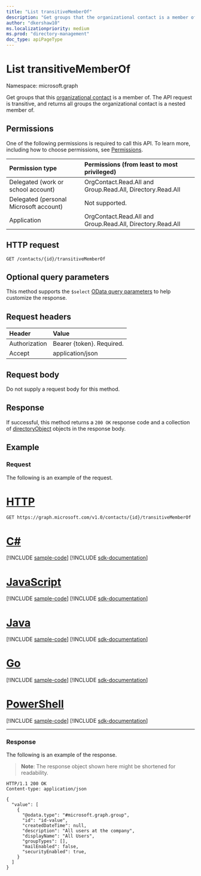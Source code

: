 ```yaml
---
title: "List transitiveMemberOf"
description: "Get groups that the organizational contact is a member of. This API request is transitive, and will also return all groups the user is a nested member of."
author: "dkershaw10"
ms.localizationpriority: medium
ms.prod: "directory-management"
doc_type: apiPageType
---
```


# List transitiveMemberOf

Namespace: microsoft.graph

Get groups that this [organizational contact](../resources/orgcontact.md) is a member of. The API request is transitive, and returns all groups the organizational contact is a nested member of.

## Permissions

One of the following permissions is required to call this API. To learn more, including how to choose permissions, see [Permissions](/graph/permissions-reference).

|Permission type      | Permissions (from least to most privileged)              |
|:--------------------|:---------------------------------------------------------|
|Delegated (work or school account) | OrgContact.Read.All and Group.Read.All, Directory.Read.All  |
|Delegated (personal Microsoft account) | Not supported.    |
|Application | OrgContact.Read.All and Group.Read.All, Directory.Read.All |

## HTTP request

<!-- { "blockType": "ignored" } -->

```http
GET /contacts/{id}/transitiveMemberOf
```

## Optional query parameters

This method supports the `$select` [OData query parameters](/graph/query-parameters) to help customize the response.

## Request headers

| Header       | Value |
|:---------------|:--------|
| Authorization  | Bearer {token}. Required.  |
| Accept  | application/json|

## Request body

Do not supply a request body for this method.

## Response

If successful, this method returns a `200 OK` response code and a collection of [directoryObject](../resources/directoryobject.md) objects in the response body.

## Example

### Request

The following is an example of the request.


# [HTTP](#tab/http)
<!-- {
  "blockType": "request",
  "name": "orgcontact_list_transitivememberof"
}-->

```msgraph-interactive
GET https://graph.microsoft.com/v1.0/contacts/{id}/transitiveMemberOf
```

# [C#](#tab/csharp)
[!INCLUDE [sample-code](../includes/snippets/csharp/orgcontact-list-transitivememberof-csharp-snippets.md)]
[!INCLUDE [sdk-documentation](../includes/snippets/snippets-sdk-documentation-link.md)]

# [JavaScript](#tab/javascript)
[!INCLUDE [sample-code](../includes/snippets/javascript/orgcontact-list-transitivememberof-javascript-snippets.md)]
[!INCLUDE [sdk-documentation](../includes/snippets/snippets-sdk-documentation-link.md)]

# [Java](#tab/java)
[!INCLUDE [sample-code](../includes/snippets/java/orgcontact-list-transitivememberof-java-snippets.md)]
[!INCLUDE [sdk-documentation](../includes/snippets/snippets-sdk-documentation-link.md)]

# [Go](#tab/go)
[!INCLUDE [sample-code](../includes/snippets/go/orgcontact-list-transitivememberof-go-snippets.md)]
[!INCLUDE [sdk-documentation](../includes/snippets/snippets-sdk-documentation-link.md)]

# [PowerShell](#tab/powershell)
[!INCLUDE [sample-code](../includes/snippets/powershell/orgcontact-list-transitivememberof-powershell-snippets.md)]
[!INCLUDE [sdk-documentation](../includes/snippets/snippets-sdk-documentation-link.md)]

---


### Response

The following is an example of the response.
>**Note**: The response object shown here might be shortened for readability. 

<!-- {
  "blockType": "response",
  "truncated": true,
  "@odata.type": "microsoft.graph.directoryObject",
  "isCollection": true
} -->
```http
HTTP/1.1 200 OK
Content-type: application/json

{
  "value": [
    {
      "@odata.type": "#microsoft.graph.group",
      "id": "id-value",
      "createdDateTime": null,
      "description": "All users at the company",
      "displayName": "All Users",
      "groupTypes": [],
      "mailEnabled": false,
      "securityEnabled": true,
    }
  ]
}
```

<!-- uuid: 8fcb5dbc-d5aa-4681-8e31-b001d5168d79
2015-10-25 14:57:30 UTC -->
<!-- {
  "type": "#page.annotation",
  "description": "List orgContact transitiveMemberOf",
  "keywords": "",
  "section": "documentation",
  "tocPath": "",
  "suppressions": [
  ]
}-->

